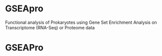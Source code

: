 # GSEApro
Functional analysis of Prokaryotes using Gene Set Enrichment Analysis on Transcriptome (RNA-Seq) or Proteome data
# GSEAPro
